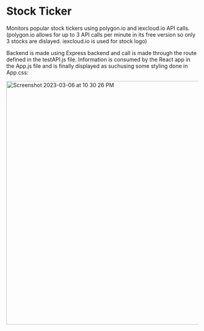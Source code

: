 # Stock Ticker

Monitors popular stock tickers using polygon.io and iexcloud.io API calls.
(polygon.io allows for up to 3 API calls per minute in its free version so only 3 stocks are dislayed. iexcloud.io is used for stock logo)

Backend is made using Express backend and call is made through the route defined in the testAPI.js file.
Information is consumed by the React app in the App.js file and is finally displayed as suchusing some styling done in App.css:


<img width="638" alt="Screenshot 2023-03-06 at 10 30 26 PM" src="https://user-images.githubusercontent.com/56750694/223147771-96ac90cc-e9e1-42b8-b147-f9ba16759f2a.png">
